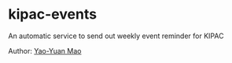 # kipac-events
An automatic service to send out weekly event reminder for KIPAC

Author: [Yao-Yuan Mao](https://yymao.github.io)
